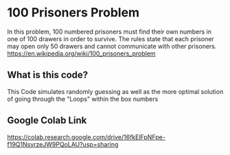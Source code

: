 # 100 Prisoners Problem
In this problem, 100 numbered prisoners must find their own numbers in one of 100 drawers in order to survive. The rules state that each prisoner may open only 50 drawers and cannot communicate with other prisoners. 
https://en.wikipedia.org/wiki/100_prisoners_problem
## What is this code?
This Code simulates randomly guessing as well as the more optimal solution of going through the "Loops" within the box numbers
## Google Colab Link
https://colab.research.google.com/drive/16fkElFpNFpe-f19Q1NsyrzeJW9PQoLAU?usp=sharing
